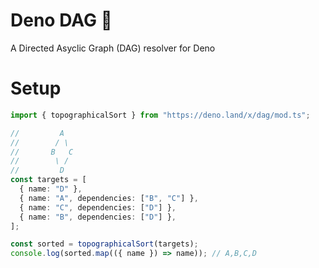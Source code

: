 # Deno DAG 🦕

A Directed Asyclic Graph (DAG) resolver for Deno

# Setup

```ts
import { topographicalSort } from "https://deno.land/x/dag/mod.ts";

//         A
//        / \
//       B   C
//        \ /
//         D
const targets = [
  { name: "D" },
  { name: "A", dependencies: ["B", "C"] },
  { name: "C", dependencies: ["D"] },
  { name: "B", dependencies: ["D"] },
];

const sorted = topographicalSort(targets);
console.log(sorted.map(({ name }) => name)); // A,B,C,D
```
